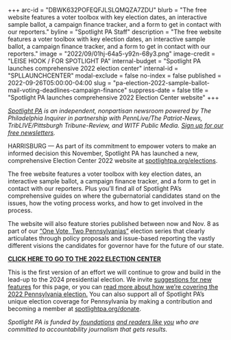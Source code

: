 +++
arc-id = "DBWK632POFEQFJLSLQMQZA7ZDU"
blurb = "The free website features a voter toolbox with key election dates, an interactive sample ballot, a campaign finance tracker, and a form to get in contact with our reporters."
byline = "Spotlight PA Staff"
description = "The free website features a voter toolbox with key election dates, an interactive sample ballot, a campaign finance tracker, and a form to get in contact with our reporters."
image = "2022/09/01hj-64a5-y92n-68y3.png"
image-credit = "LEISE HOOK / FOR SPOTLIGHT PA"
internal-budget = "Spotlight PA launches comprehensive 2022 election center"
internal-id = "SPLLAUNCHCENTER"
modal-exclude = false
no-index = false
published = 2022-09-26T05:00:00-04:00
slug = "pa-election-2022-sample-ballot-mail-voting-deadlines-campaign-finance"
suppress-date = false
title = "Spotlight PA launches comprehensive 2022 Election Center website"
+++

<a href="https://www.spotlightpa.org/"><i>Spotlight PA</i></a><i> is an independent, nonpartisan newsroom powered by The Philadelphia Inquirer in partnership with PennLive/The Patriot-News, TribLIVE/Pittsburgh Tribune-Review, and WITF Public Media. </i><a href="https://www.spotlightpa.org/newsletters"><i>Sign up for our free newsletters</i></a><i>.</i>

HARRISBURG — As part of its commitment to empower voters to make an informed decision this November, Spotlight PA has launched a new, comprehensive Election Center 2022 website at <a href="https://spotlightpa.org/elections" target="_blank">spotlightpa.org/elections</a>.

The free website features a voter toolbox with key election dates, an interactive sample ballot, a campaign finance tracker, and a form to get in contact with our reporters. Plus you’ll find all of Spotlight PA’s comprehensive guides on where the gubernatorial candidates stand on the issues, how the voting process works, and how to get involved in the process.

The website will also feature stories published between now and Nov. 8 as part of our <a href="https://deploy-preview-301--poor-richard-spotlightpa.netlify.app/series/one-vote-two-pennsylvanias/">“One Vote, Two Pennsylvanias”</a> election series that clearly articulates through policy proposals and issue-based reporting the vastly different visions the candidates for governor have for the future of our state.

<a href="https://spotlightpa.org/elections" target="_blank"><b>CLICK HERE TO GO TO THE 2022 ELECTION CENTER</b></a>

This is the first version of an effort we will continue to grow and build in the lead-up to the 2024 presidential election. We invite <a href="mailto:shughes@spotlightpa.org">suggestions for new features</a> for this page, or you can <a href="https://deploy-preview-301--poor-richard-spotlightpa.netlify.app/news/2022/09/pa-election-2022-mastriano-shapiro-governor-our-coverage-explainer/">read more about how we’re covering the 2022 Pennsylvania election.</a> You can also support all of Spotlight PA’s unique election coverage for Pennsylvania by making a contribution and becoming a member at <a href="https://spotlightpa.org/donate" target="_blank">spotlightpa.org/donate</a>.

<script src="https://www.spotlightpa.org/embed.js" async></script><div data-spl-embed-version="1" data-spl-src="https://www.spotlightpa.org/embeds/donate/?teaser_text=Spotlight%20PA%20produces%20voter-centric%2C%20public-service%20journalism%20to%20help%20Pennsylvanians%20vote%20with%20confidence.%20But%20we%20can't%20do%20it%20without%20your%20support.&eyebrow_text=SUPPORT%20SPOTLIGHT%20PA&cta_text=CONTRIBUTE%20TO%20SPOTLIGHT%20PA%20NOW"></div>

<i>Spotlight PA is funded by</i><a href="https://www.spotlightpa.org/support"><i> foundations</i></a><i> </i><a href="https://www.spotlightpa.org/support"><i>and readers like you</i></a><i> who are committed to accountability journalism that gets results.</i>
